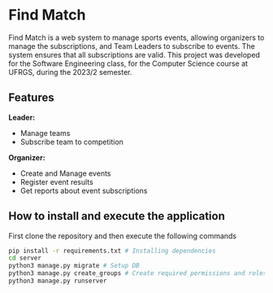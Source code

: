 # Find Match
Find Match is a web system to manage sports events, allowing organizers to manage the subscriptions, and Team Leaders to subscribe to events. The system ensures that all subscriptions are valid. This project was developed for the Software Engineering class, for the Computer Science course at UFRGS, during the 2023/2 semester.

## Features

**Leader:**
- Manage teams
- Subscribe team to competition

**Organizer:**
- Create and Manage events
- Register event results
- Get reports about event subscriptions

## How to install and execute the application
First clone the repository and then execute the following commands

```sh
pip install -r requirements.txt # Installing dependencies
cd server
python3 manage.py migrate # Setup DB
python3 manage.py create_groups # Create required permissions and roles
python3 manage.py runserver
```
